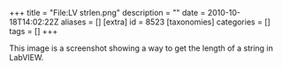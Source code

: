 +++
title = "File:LV strlen.png"
description = ""
date = 2010-10-18T14:02:22Z
aliases = []
[extra]
id = 8523
[taxonomies]
categories = []
tags = []
+++

This image is a screenshot showing a way to get the length of a string in LabVIEW.
